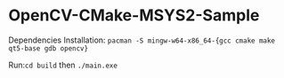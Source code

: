 # OpenCV-CMake-MSYS2-Sample

Dependencies Installation: ```pacman -S mingw-w64-x86_64-{gcc cmake make qt5-base gdb opencv}```

Run:```cd build``` then ```./main.exe ```
